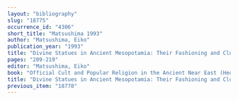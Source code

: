 ```yaml
---
layout: "bibliography"
slug: "18775"
occurrence_id: "4306"
short_title: "Matsushima 1993"
author: "Matsushima, Eiko"
publication_year: "1993"
title: "Divine Statues in Ancient Mesopotamia: Their Fashioning and Clothing and their Interaction with the Society,"
pages: "209-219"
editor: "Matsushima, Eiko"
book: "Official Cult and Popular Religion in the Ancient Near East (Hedielberg)"
title: "Divine Statues in Ancient Mesopotamia: Their Fashioning and Clothing and their Interaction with the Society,"
previous_item: "18778"
---
```

